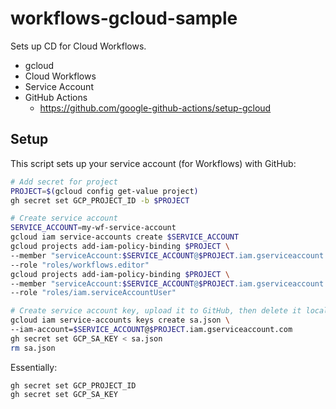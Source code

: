 # workflows-gcloud-sample

Sets up CD for Cloud Workflows.

- gcloud
- Cloud Workflows
- Service Account
- GitHub Actions
  - https://github.com/google-github-actions/setup-gcloud

## Setup

This script sets up your service account (for Workflows) with GitHub:

```sh
# Add secret for project
PROJECT=$(gcloud config get-value project)
gh secret set GCP_PROJECT_ID -b $PROJECT

# Create service account
SERVICE_ACCOUNT=my-wf-service-account
gcloud iam service-accounts create $SERVICE_ACCOUNT
gcloud projects add-iam-policy-binding $PROJECT \
--member "serviceAccount:$SERVICE_ACCOUNT@$PROJECT.iam.gserviceaccount.com" \
--role "roles/workflows.editor"
gcloud projects add-iam-policy-binding $PROJECT \
--member "serviceAccount:$SERVICE_ACCOUNT@$PROJECT.iam.gserviceaccount.com" \
--role "roles/iam.serviceAccountUser"

# Create service account key, upload it to GitHub, then delete it locally
gcloud iam service-accounts keys create sa.json \
--iam-account=$SERVICE_ACCOUNT@$PROJECT.iam.gserviceaccount.com
gh secret set GCP_SA_KEY < sa.json
rm sa.json
```

Essentially:

```
gh secret set GCP_PROJECT_ID
gh secret set GCP_SA_KEY
```